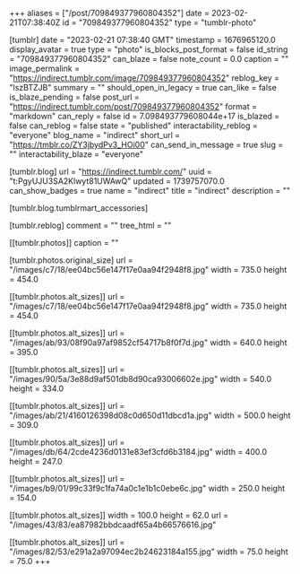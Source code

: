 +++
aliases = ["/post/709849377960804352"]
date = 2023-02-21T07:38:40Z
id = "709849377960804352"
type = "tumblr-photo"

[tumblr]
date = "2023-02-21 07:38:40 GMT"
timestamp = 1676965120.0
display_avatar = true
type = "photo"
is_blocks_post_format = false
id_string = "709849377960804352"
can_blaze = false
note_count = 0.0
caption = ""
image_permalink = "https://indirect.tumblr.com/image/709849377960804352"
reblog_key = "lszBTZJB"
summary = ""
should_open_in_legacy = true
can_like = false
is_blaze_pending = false
post_url = "https://indirect.tumblr.com/post/709849377960804352"
format = "markdown"
can_reply = false
id = 7.098493779608044e+17
is_blazed = false
can_reblog = false
state = "published"
interactability_reblog = "everyone"
blog_name = "indirect"
short_url = "https://tmblr.co/ZY3jbydPv3_HOi00"
can_send_in_message = true
slug = ""
interactability_blaze = "everyone"

[tumblr.blog]
url = "https://indirect.tumblr.com/"
uuid = "t:PgyUJU3SA2Klwyt81UWAwQ"
updated = 1739757070.0
can_show_badges = true
name = "indirect"
title = "indirect"
description = ""

[tumblr.blog.tumblrmart_accessories]

[tumblr.reblog]
comment = ""
tree_html = ""

[[tumblr.photos]]
caption = ""

[tumblr.photos.original_size]
url = "/images/c7/18/ee04bc56e147f17e0aa94f2948f8.jpg"
width = 735.0
height = 454.0

[[tumblr.photos.alt_sizes]]
url = "/images/c7/18/ee04bc56e147f17e0aa94f2948f8.jpg"
width = 735.0
height = 454.0

[[tumblr.photos.alt_sizes]]
url = "/images/ab/93/08f90a97af9852cf54717b8f0f7d.jpg"
width = 640.0
height = 395.0

[[tumblr.photos.alt_sizes]]
url = "/images/90/5a/3e88d9af501db8d90ca93006602e.jpg"
width = 540.0
height = 334.0

[[tumblr.photos.alt_sizes]]
url = "/images/ab/21/4160126398d08c0d650d11dbcd1a.jpg"
width = 500.0
height = 309.0

[[tumblr.photos.alt_sizes]]
url = "/images/db/64/2cde4236d0131e83ef3cfd6b3184.jpg"
width = 400.0
height = 247.0

[[tumblr.photos.alt_sizes]]
url = "/images/b9/01/99c33f9c1fa74a0c1e1b1c0ebe6c.jpg"
width = 250.0
height = 154.0

[[tumblr.photos.alt_sizes]]
width = 100.0
height = 62.0
url = "/images/43/83/ea87982bbdcaadf65a4b66576616.jpg"

[[tumblr.photos.alt_sizes]]
url = "/images/82/53/e291a2a97094ec2b24623184a155.jpg"
width = 75.0
height = 75.0
+++
